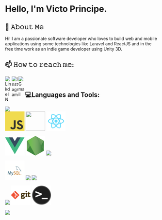 # Hello, I'm Victo Principe.

## :book: 𝙰𝚋𝚘𝚞𝚝 𝙼𝚎

Hi! I am a passionate software developer who loves to build web and mobile applications using some technologies like Laravel and ReactJS and in the free time work as an indie game developer using Unity 3D.

## 📫 𝙷𝚘𝚠 𝚝𝚘 𝚛𝚎𝚊𝚌𝚑 𝚖𝚎:

<a target="_blank" href="https://www.linkedin.com/in/victo-principe/">
  <img align="left" alt="LinkdeIN" width="22px" src="https://cdn.jsdelivr.net/npm/simple-icons@v3/icons/linkedin.svg" />
</a>
<a target="_blank" href="https://www.instagram.com/victoprincipe_/">
  <img align="left" alt="Instagram" width="22px" src="https://cdn.jsdelivr.net/npm/simple-icons@v3/icons/instagram.svg" />
</a>
<a target="_blank" href="mailto:victopessoa46@gmail.com">
  <img align="left" alt="Gmail" width="22px" src="https://cdn.jsdelivr.net/npm/simple-icons@v3/icons/gmail.svg" />
</a>

<br/>

## :computer:Languages and Tools:

<img align="right" src="https://user-images.githubusercontent.com/6431486/111874149-94c2bf00-8972-11eb-9c8d-a00ebc96d841.gif" width="512">
<code><img height="64" src="https://raw.githubusercontent.com/github/explore/80688e429a7d4ef2fca1e82350fe8e3517d3494d/topics/javascript/javascript.png"></code>
<code><img height="64" width="64" src="https://user-images.githubusercontent.com/6431486/111877147-a317d780-8980-11eb-8179-6a0f06006241.png"></code>
<code><img height="64" src="https://raw.githubusercontent.com/github/explore/80688e429a7d4ef2fca1e82350fe8e3517d3494d/topics/react/react.png"></code>

<code><img height="64" src="https://raw.githubusercontent.com/github/explore/80688e429a7d4ef2fca1e82350fe8e3517d3494d/topics/vue/vue.png"></code>
<code><img height="64" src="https://raw.githubusercontent.com/github/explore/80688e429a7d4ef2fca1e82350fe8e3517d3494d/topics/nodejs/nodejs.png"></code>
<code><img height="64" src="https://user-images.githubusercontent.com/6431486/111877209-fbe77000-8980-11eb-9407-41801879ea00.png"></code>

<code><img height="64" src="https://raw.githubusercontent.com/github/explore/80688e429a7d4ef2fca1e82350fe8e3517d3494d/topics/mysql/mysql.png"></code>
<code><img height="64" src="https://user-images.githubusercontent.com/6431486/111877726-55e93500-8983-11eb-9f6a-bf1e4aa356ee.png"></code>
<code><img height="64" src="https://user-images.githubusercontent.com/6431486/111877760-84671000-8983-11eb-853b-97a3a457650a.png"></code>

<code><img height="64" src="https://user-images.githubusercontent.com/6431486/111877237-1cafc580-8981-11eb-8153-fd049d2ce5da.png"></code>
<code><img height="64" src="https://raw.githubusercontent.com/github/explore/80688e429a7d4ef2fca1e82350fe8e3517d3494d/topics/git/git.png"></code>
<code><img height="64" src="https://raw.githubusercontent.com/github/explore/80688e429a7d4ef2fca1e82350fe8e3517d3494d/topics/terminal/terminal.png"></code>

<code><img height="64" src="https://user-images.githubusercontent.com/6431486/111877847-f0e20f00-8983-11eb-9bca-56dbde092c44.png"></code>


